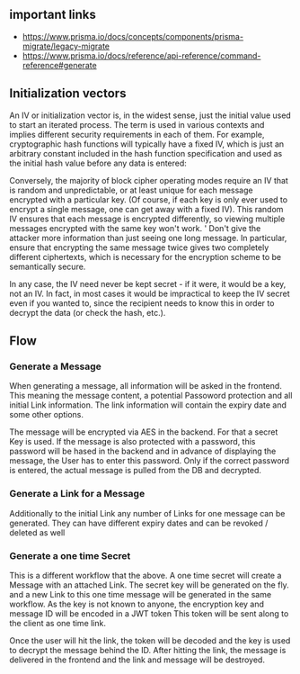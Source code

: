 ## important links

- https://www.prisma.io/docs/concepts/components/prisma-migrate/legacy-migrate
- https://www.prisma.io/docs/reference/api-reference/command-reference#generate

## Initialization vectors

An IV or initialization vector is, in the widest sense, just the initial value used to start an iterated process. The term is used in various contexts and implies different security requirements in each of them. For example, cryptographic hash functions will typically have a fixed IV, which is just an arbitrary constant included in the hash function specification and used as the initial hash value before any data is entered:

Conversely, the majority of block cipher operating modes require an IV that is random and unpredictable, or at least unique for each message encrypted with a particular key. (Of course, if each key is only ever used to encrypt a single message, one can get away with a fixed IV). This random IV ensures that each message is encrypted differently, so viewing multiple messages encrypted with the same key won't work. ' Don't give the attacker more information than just seeing one long message. In particular, ensure that encrypting the same message twice gives two completely different ciphertexts, which is necessary for the encryption scheme to be semantically secure.

In any case, the IV need never be kept secret - if it were, it would be a key, not an IV. In fact, in most cases it would be impractical to keep the IV secret even if you wanted to, since the recipient needs to know this in order to decrypt the data (or check the hash, etc.).

## Flow

### Generate a Message

When generating a message, all information will be asked in the frontend. This meaning the message content, a potential Passoword protection and all initial Link information.
The link information will contain the expiry date and some other options.

The message will be encrypted via AES in the backend. For that a secret Key is used. If the message is also protected with a password, this password will be hased in the backend and
in advance of displaying the message, the User has to enter this password. Only if the correct password is entered, the actual message is pulled from the DB and
decrypted.

### Generate a Link for a Message

Additionally to the initial Link any number of Links for one message can be generated. They can have different expiry dates and can be revoked / deleted as well

### Generate a one time Secret

This is a different workflow that the above. A one time secret will create a Message with an attached Link. The secret key will be generated on the fly.
and a new Link to this one time message will be generated in the same workflow. As the key is not known to anyone, the encryption key and message ID will be encoded in a JWT token
This token will be sent along to the client as one time link.

Once the user will hit the link, the token will be decoded and the key is used to decrypt the message behind the ID.
After hitting the link, the message is delivered in the frontend and the link and message will be destroyed.
